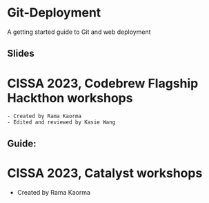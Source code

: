 # Git-Deployment
A getting started guide to Git and web deployment

## Slides
  # CISSA 2023, Codebrew Flagship Hackthon workshops
    - Created by Rama Kaorma
    - Edited and reviewed by Kasie Wang

## Guide:
  # CISSA 2023, Catalyst workshops
  -   Created by Rama Kaorma
